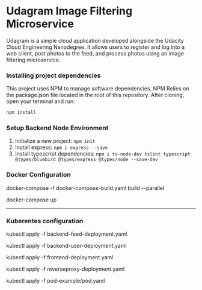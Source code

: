 # Udagram Image Filtering Microservice

Udagram is a simple cloud application developed alongside the Udacity Cloud Engineering Nanodegree. It allows users to register and log into a web client, post photos to the feed, and process photos using an image filtering microservice.



### Installing project dependencies

This project uses NPM to manage software dependencies. NPM Relies on the package.json file located in the root of this repository. After cloning, open your terminal and run:
```bash
npm install
```


### Setup Backend Node Environment
1. Initialize a new project: `npm init`
2. Install express: `npm i express --save`
3. Install typescript dependencies: `npm i ts-node-dev tslint typescript  @types/bluebird @types/express @types/node --save-dev`



### Docker Configuration
docker-compose -f docker-compose-build.yaml build --parallel

docker-compose up

***
### Kuberentes configuration
kubectl apply -f backend-feed-deployment.yaml 

kubectl apply -f backend-user-deployment.yaml 

kubectl apply -f frontend-deployment.yaml 

kubectl apply -f reverseproxy-deployment.yaml

kubectl apply -f pod-example/pod.yaml
